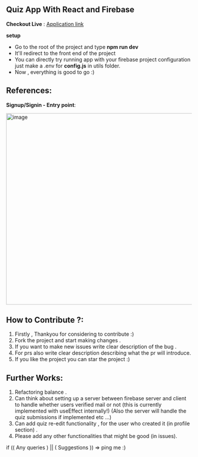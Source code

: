 ## **Quiz App With React and Firebase**
**Checkout Live** : <a href="https://prod-msaikiran9s-projects.vercel.app/" target="_blank">Application link </a>

**setup** 
- Go to the root of the project and type **npm run dev**
- It'll redirect to the front end of the project
- You can directly try running app with your firebase project configuration just make a .env for **config.js** in utils folder.
- Now , everything is good to go :)

## **References:**

**Signup/Signin - Entry point**:

<img width="518" alt="image" src="https://github.com/MSaiKiran9/QuestApp/assets/116418856/31786139-9f44-4d39-a4f4-0655a845c1ae">






## **How to Contribute ?**:
1. Firstly , Thankyou for considering to contribute :)
2. Fork the project and start making changes .
3. If you want to make new issues write clear description of the bug .
4. For prs also write clear description describing what the pr will introduce.
5. If you like the project you can star the project :) 

## **Further Works**:
1. Refactoring balance .
2. Can think about setting up a server between firebase server and client to handle whether users verified mail or not (this is currently implemented with useEffect internally!) (Also the server will handle the quiz submissions if implemented etc ...)
4. Can add quiz re-edit functionality , for the user who created it (in profile section) .
5. Please add any other functionalities that might be good (in issues).

if (( Any queries ) || ( Suggestions )) => ping me :)
